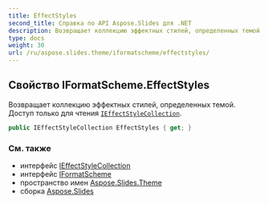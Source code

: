 ```yaml
---
title: EffectStyles
second_title: Справка по API Aspose.Slides для .NET
description: Возвращает коллекцию эффектных стилей, определенных темой. Доступ только для чтения IEffectStyleCollectionaspose.slides.theme/ieffectstylecollection.
type: docs
weight: 30
url: /ru/aspose.slides.theme/iformatscheme/effectstyles/
---
```


## Свойство IFormatScheme.EffectStyles

Возвращает коллекцию эффектных стилей, определенных темой. Доступ только для чтения [`IEffectStyleCollection`](../../ieffectstylecollection).

```csharp
public IEffectStyleCollection EffectStyles { get; }
```

### См. также

* интерфейс [IEffectStyleCollection](../../ieffectstylecollection)
* интерфейс [IFormatScheme](../../iformatscheme)
* пространство имен [Aspose.Slides.Theme](../../iformatscheme)
* сборка [Aspose.Slides](../../../)

<!-- DO NOT EDIT: сгенерировано xmldocmd для Aspose.Slides.dll -->